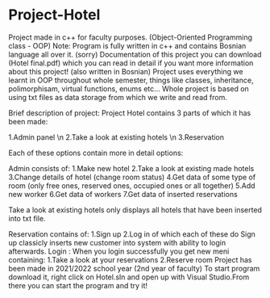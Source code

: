 # Project-Hotel

Project made in c++ for faculty purposes. (Object-Oriented Programming class - OOP)
Note: Program is fully written in c++ and contains Bosnian language all over it. (sorry)
Documentation of this project you can download (Hotel final.pdf) which you can read in detail if you want more information about this project! (also written in Bosnian)
Project uses everything we learnt in OOP throughout whole semester, things like classes, inheritance, polimorphisam, virtual functions, enums etc...
Whole project is based on using txt files as data storage from which we write and read from.

Brief description of project:
Project Hotel contains 3 parts of which it has been made:
  
  1.Admin panel \n
  2.Take a look at existing hotels \n
  3.Reservation
 
Each of these options contain more in detail options:
  
  Admin consists of:
     1.Make new hotel
     2.Take a look at existing made hotels
     3.Change details of hotel (change room status)
     4.Get data of some type of room (only free ones, reserved ones, occupied ones or all together)
     5.Add new worker
     6.Get data of workers
     7.Get data of inserted reservations
     
  Take a look at existing hotels only displays all hotels that have been inserted into txt file.
  
  Reservation contains of:
    1.Sign up 
    2.Log in 
  of which each of these do
    Sign up classicly inserts new customer into system with ability to login afterwards.
    Login : When you login successfully you get new meni containing:
      1.Take a look at your reservations
      2.Reserve room
  Project has been made in 2021/2022 school year (2nd year of faculty)
  To start program download it, right click on Hotel.sln and open up with Visual Studio.From there you can start the program and try it!
  
